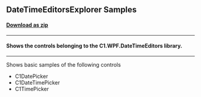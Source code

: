 ## DateTimeEditorsExplorer Samples
#### [Download as zip](https://grapecity.github.io/DownGit/#/home?url=https://github.com/GrapeCity/ComponentOne-WPF-Samples/tree/master/NET_8/DateTimeEditors/DateTimeEditorsExplorer)
____
#### Shows the controls belonging to the C1.WPF.DateTimeEditors library.
____
Shows basic samples of the following controls

* C1DatePicker
* C1DateTimePicker
* C1TimePicker
